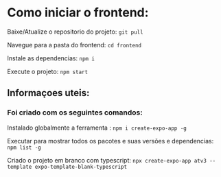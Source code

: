 # Como iniciar o frontend:

Baixe/Atualize o repositorio do projeto: `git pull`

Navegue para a pasta do frontend: `cd frontend`

Instale as dependencias: `npm i`

Execute o projeto: `npm start`

## Informaçoes uteis:

### Foi criado com os seguintes comandos:

Instalado globalmente a ferramenta : `npm i create-expo-app -g`

Executar para mostrar todos os pacotes e suas versões e dependencias: `npm list -g`

Criado o projeto em branco com typescript: `npx create-expo-app atv3 --template expo-template-blank-typescript`
